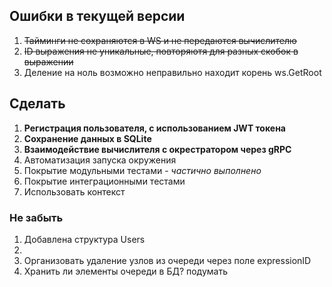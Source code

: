 ## Ошибки в текущей версии

1. ~~Тайминги не сохраняются в WS и не передаются вычислителю~~ 
2. ~~ID выражения не уникальные, повторяютя для разных скобок в выражении~~
3. Деление на ноль возможно неправильно находит корень ws.GetRoot

## Сделать
1. __Регистрация пользователя, с использованием JWT токена__
5. __Сохранение данных в SQLite__
6. __Взаимодействие вычислителя с окрестратором через gRPC__
2. Автоматизация запуска окружения
3. Покрытие модульными тестами - _частично выполнено_
4. Покрытие интеграционными тестами
5. Использовать контекст

### Не забыть
1. Добавлена структура Users
2. 
3. Организовать удаление узлов из очереди через поле expressionID
4. Хранить ли элементы очереди в БД? подумать 